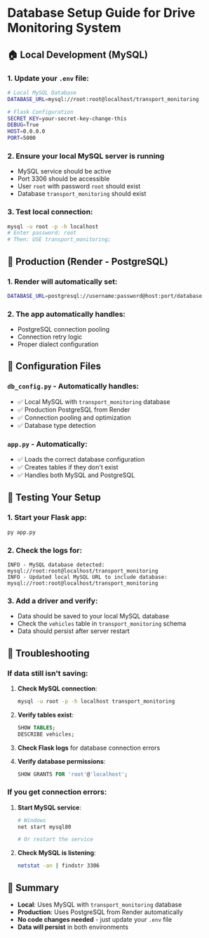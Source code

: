 # Database Setup Guide for Drive Monitoring System

## 🏠 Local Development (MySQL)

### 1. Update your `.env` file:
```bash
# Local MySQL Database
DATABASE_URL=mysql://root:root@localhost/transport_monitoring

# Flask Configuration
SECRET_KEY=your-secret-key-change-this
DEBUG=True
HOST=0.0.0.0
PORT=5000
```

### 2. Ensure your local MySQL server is running
- MySQL service should be active
- Port 3306 should be accessible
- User `root` with password `root` should exist
- Database `transport_monitoring` should exist

### 3. Test local connection:
```bash
mysql -u root -p -h localhost
# Enter password: root
# Then: USE transport_monitoring;
```

## 🚀 Production (Render - PostgreSQL)

### 1. Render will automatically set:
```bash
DATABASE_URL=postgresql://username:password@host:port/database
```

### 2. The app automatically handles:
- PostgreSQL connection pooling
- Connection retry logic
- Proper dialect configuration

## 🔧 Configuration Files

### `db_config.py` - Automatically handles:
- ✅ Local MySQL with `transport_monitoring` database
- ✅ Production PostgreSQL from Render
- ✅ Connection pooling and optimization
- ✅ Database type detection

### `app.py` - Automatically:
- ✅ Loads the correct database configuration
- ✅ Creates tables if they don't exist
- ✅ Handles both MySQL and PostgreSQL

## 🧪 Testing Your Setup

### 1. Start your Flask app:
```bash
py app.py
```

### 2. Check the logs for:
```
INFO - MySQL database detected: mysql://root:root@localhost/transport_monitoring
INFO - Updated local MySQL URL to include database: mysql://root:root@localhost/transport_monitoring
```

### 3. Add a driver and verify:
- Data should be saved to your local MySQL database
- Check the `vehicles` table in `transport_monitoring` schema
- Data should persist after server restart

## 🚨 Troubleshooting

### If data still isn't saving:
1. **Check MySQL connection**:
   ```bash
   mysql -u root -p -h localhost transport_monitoring
   ```

2. **Verify tables exist**:
   ```sql
   SHOW TABLES;
   DESCRIBE vehicles;
   ```

3. **Check Flask logs** for database connection errors

4. **Verify database permissions**:
   ```sql
   SHOW GRANTS FOR 'root'@'localhost';
   ```

### If you get connection errors:
1. **Start MySQL service**:
   ```bash
   # Windows
   net start mysql80
   
   # Or restart the service
   ```

2. **Check MySQL is listening**:
   ```bash
   netstat -an | findstr 3306
   ```

## 📝 Summary

- **Local**: Uses MySQL with `transport_monitoring` database
- **Production**: Uses PostgreSQL from Render automatically
- **No code changes needed** - just update your `.env` file
- **Data will persist** in both environments
